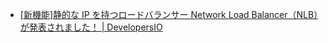 - [\[新機能\]静的な IP を持つロードバランサー Network Load Balancer（NLB）が発表されました！ | DevelopersIO](https://dev.classmethod.jp/articles/elb-network-load-balancer-static-ip-adress/)
